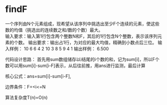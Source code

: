 # findF
一个序列由N个元素组成，现希望从该序列中挑选出至少F个连续的元素，使这些数的均值（挑选出的连续数之和/数的个数）最大。         
输入要求：输入第1行包含两个整数N和F，其后的1行包含N个整数，表示该序列元素的个数。
输出要求：输出占1行，为对应的最大均值，精确到小数点后三位。
输入样例：
10 6
6 4 2 10 3 8 5 9 4 1
输出样例：
6.500


代码设计思路：
首先用sum数组储存以i结尾的i个数的和，记为sum[i]，所以F个数可以用sum[i]-sum[i-F]表示，从后往前推，用ans进行监测，最后计算


核心公式：ans=sum[i]-sum[i-F],


边界条件：F=<i<=N


算法复杂度T(n)=O(n)
